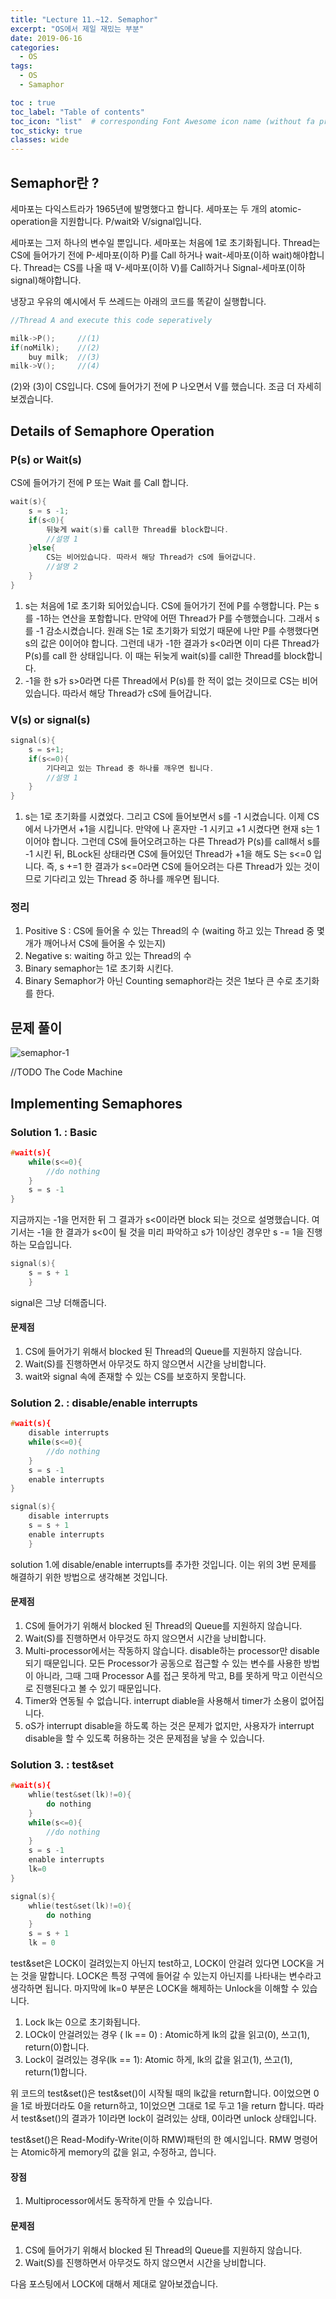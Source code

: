 ```yaml
---
title: "Lecture 11.~12. Semaphor"
excerpt: "OS에서 제일 재밌는 부분"
date: 2019-06-16
categories:
  - OS
tags:
  - OS
  - Samaphor

toc : true
toc_label: "Table of contents"
toc_icon: "list"  # corresponding Font Awesome icon name (without fa prefix)
toc_sticky: true
classes: wide  
---
```


## Semaphor란 ?

세마포는 다익스트라가 1965년에 발명했다고 합니다. 세마포는 두 개의 atomic-operation을 지원합니다. P/wait와 V/signal입니다.  

세마포는 그저 하나의 변수일 뿐입니다. 세마포는 처음에 1로 초기화됩니다. Thread는 CS에 들어가기 전에 P-세마포(이하 P)를 Call 하거나 wait-세마포(이하 wait)해야합니다. Thread는 CS를 나올 때 V-세마포(이하 V)를 Call하거나 Signal-세마포(이하 signal)해야합니다.  

냉장고 우유의 예시에서 두 쓰레드는 아래의 코드를 똑같이 실행합니다.

```cpp
//Thread A and execute this code seperatively

milk->P();     //(1)
if(noMilk);    //(2)
    buy milk;  //(3)
milk->V();     //(4)
```

(2)와 (3)이 CS입니다. CS에 들어가기 전에 P 나오면서 V를 했습니다. 조금 더 자세히 보겠습니다.

## Details of Semaphore Operation

### P(s) or Wait(s)
CS에 들어가기 전에 P 또는 Wait 를 Call 합니다.

```cpp
wait(s){
    s = s -1;
    if(s<0){
        뒤늦게 wait(s)를 call한 Thread를 block합니다.
        //설명 1
    }else{
        CS는 비어있습니다. 따라서 해당 Thread가 cS에 들어갑니다.
        //설명 2
    }
}
```

1. s는 처음에 1로 초기화 되어있습니다. CS에 들어가기 전에 P를 수행합니다. P는 s 를 -1하는 연산을 포함합니다. 만약에 어떤 Thread가 P를 수행했습니다. 그래서 s를 -1 감소시켰습니다. 원래 S는 1로 초기화가 되었기 때문에 나만 P를 수행했다면 s의 값은 0이어야 합니다. 그런데 내가 -1한 결과가 s<0라면 이미 다른 Thread가 P(s)를 call 한 상태입니다. 이 때는 뒤늦게 wait(s)를 call한 Thread를 block합니다.
2. -1을 한 s가 s>0라면 다른 Thread에서 P(s)를 한 적이 없는 것이므로 CS는 비어있습니다. 따라서 해당 Thread가 cS에 들어갑니다.

### V(s) or signal(s)

```cpp
signal(s){
    s = s+1;
    if(s<=0){
        기다리고 있는 Thread 중 하나를 깨우면 됩니다. 
        //설명 1
    }
}

```

1. s는 1로 초기화를 시켰었다. 그리고 CS에 들어보면서 s를 -1 시켰습니다. 이제 CS에서 나가면서 +1을 시킵니다. 만약에 나 혼자만 -1 시키고 +1 시켰다면 현재 s는 1이어야 합니다. 그런데 CS에 들어오려고하는 다른 Thread가 P(s)를 call해서 s를 -1  시킨 뒤, BLock된 상태라면 CS에 들어있던 Thread가 +1을 해도 S는 s<=0 입니다. 즉, s +=1 한 결과가 s<=0라면 CS에 들어오려는 다른 Thread가 있는 것이므로 기다리고 있는 Thread 중 하나를 깨우면 됩니다. 

### 정리

1. Positive S : CS에 들어올 수 있는 Thread의 수 (waiting 하고 있는 Thread 중 몇 개가 깨어나서 CS에 들어올 수 있는지)
2. Negative s: waiting 하고 있는 Thread의 수 
3. Binary semaphor는 1로 초기화 시킨다.
4. Binary Semaphor가 아닌 Counting semaphor라는 것은 1보다 큰 수로 초기화를 한다. 

## 문제 풀이

![semaphor-1](/assets/images/OS/semaphor-1.jpg)

//TODO The Code Machine

## Implementing Semaphores

### Solution 1.  : Basic

```cpp
#wait(s){
    while(s<=0){
        //do nothing
    }
    s = s -1
}
```
지금까지는 -1을 먼저한 뒤 그 결과가 s<0이라면 block 되는 것으로 설명했습니다. 여기서는 -1을 한 결과가 s<0이 될 것을 미리 파악하고 s가 1이상인 경우만 s -= 1을 진행하는 모습입니다.  

```cpp
signal(s){
    s = s + 1
    }
```
signal은 그냥 더해줍니다.  

#### 문제점

1. CS에 들어가기 위해서 blocked 된 Thread의 Queue를 지원하지 않습니다.
2. Wait(S)를 진행하면서 아무것도 하지 않으면서 시간을 낭비합니다.
3. wait와 signal 속에 존재할 수 있는 CS를 보호하지 못합니다.

### Solution 2. : disable/enable interrupts

```cpp
#wait(s){
    disable interrupts
    while(s<=0){
        //do nothing
    }
    s = s -1
    enable interrupts
}
```

```cpp
signal(s){
    disable interrupts
    s = s + 1
    enable interrupts
    }
```

solution 1.에 disable/enable interrupts를 추가한 것입니다. 이는 위의 3번 문제를 해결하기 위한 방법으로 생각해본 것입니다. 

#### 문제점 

1. CS에 들어가기 위해서 blocked 된 Thread의 Queue를 지원하지 않습니다.
2. Wait(S)를 진행하면서 아무것도 하지 않으면서 시간을 낭비합니다.
3. Multi-processor에서는 작동하지 않습니다. disable하는 processor만 disable되기 때문입니다. 모든 Processor가 공동으로 접근할 수 있는 변수를 사용한 방법이 아니라, 그때 그때 Processor A를 접근 못하게 막고, B를 못하게 막고  이런식으로 진행된다고 볼 수 있기 때문입니다.
4. Timer와 연동될 수 없습니다. interrupt diable을 사용해서 timer가 소용이 없어집니다.
5. oS가 interrupt disable을 하도록 하는 것은 문제가 없지만, 사용자가 interrupt disable을 할 수 있도록 허용하는 것은 문제점을 낳을 수 있습니다. 

### Solution 3. : test&set


```cpp
#wait(s){
    whlie(test&set(lk)!=0){
        do nothing
    }
    while(s<=0){
        //do nothing
    }
    s = s -1
    enable interrupts
    lk=0
}
```

```cpp
signal(s){
    whlie(test&set(lk)!=0){
        do nothing
    }
    s = s + 1
    lk = 0
```

test&set은 LOCK이 걸려있는지 아닌지 test하고, LOCK이 안걸려 있다면 LOCK을 거는 것을 말합니다. LOCK은 특정 구역에 들어갈 수 있는지 아닌지를 나타내는 변수라고 생각하면 됩니다. 마지막에 lk=0 부분은 LOCK을 해제하는 Unlock을 이해할 수 있습니다.  

1. Lock lk는 0으로 초기화됩니다.
2. LOCk이 안걸려있는 경우 ( lk == 0) : Atomic하게 lk의 값을 읽고(0), 쓰고(1), return(0)합니다.
3. Lock이 걸려있는 경우(lk == 1): Atomic 하게, lk의 값을 읽고(1), 쓰고(1), return(1)합니다. 

위 코드의 test&set()은 test&set()이 시작될 때의 lk값을 return합니다. 0이었으면 0을 1로 바꿨더라도 0을 return하고, 1이었으면 그대로 1로 두고 1을 return 합니다. 따라서 test&set()의 결과가 1이라면 lock이 걸려있는 상태, 0이라면 unlock 상태입니다.  

test&set()은 Read-Modify-Write(이하 RMW)패턴의 한 예시입니다. RMW 명령어는 Atomic하게 memory의 값을 읽고, 수정하고, 씁니다.  


#### 장점

1. Multiprocessor에서도 동작하게 만들 수 있습니다.

#### 문제점

1. CS에 들어가기 위해서 blocked 된 Thread의 Queue를 지원하지 않습니다.
2. Wait(S)를 진행하면서 아무것도 하지 않으면서 시간을 낭비합니다.


  
다음 포스팅에서 LOCK에 대해서 제대로 알아보겠습니다. 
